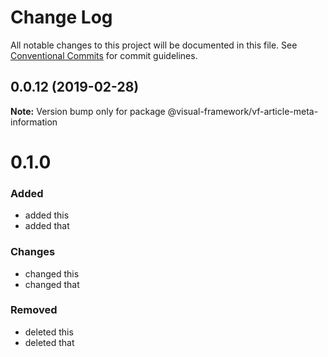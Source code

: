 # Change Log

All notable changes to this project will be documented in this file.
See [Conventional Commits](https://conventionalcommits.org) for commit guidelines.

## 0.0.12 (2019-02-28)

**Note:** Version bump only for package @visual-framework/vf-article-meta-information





# 0.1.0

### Added
- added this
- added that

### Changes

- changed this
- changed that

### Removed

- deleted this
- deleted that
